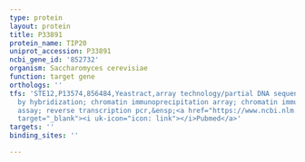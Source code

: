 ```yaml
---
type: protein
layout: protein
title: P33891
protein_name: TIP20
uniprot_accession: P33891
ncbi_gene_id: '852732'
organism: Saccharomyces cerevisiae
function: target gene
orthologs: ''
tfs: 'STE12,P13574,856484,Yeastract,array technology/partial DNA sequence identification
  by hybridization; chromatin immunoprecipitation array; chromatin immunoprecipitation
  assay; reverse transcription pcr,&ensp;<a href="https://www.ncbi.nlm.nih.gov/pubmed/?term=30096860%5Buid%5D+OR+10535956%5Buid%5D+OR+20237471%5Buid%5D+OR+17638031%5Buid%5D+OR+24170807%5Buid%5D+OR+19159457%5Buid%5D"
  target="_blank"><i uk-icon="icon: link"></i>Pubmed</a>'
targets: ''
binding_sites: ''

---
```

